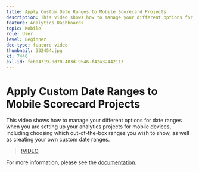 ```yaml
---
title: Apply Custom Date Ranges to Mobile Scorecard Projects
description: This video shows how to manage your different options for date ranges when you are setting up your analytics projects for mobile devices, including choosing which out-of-the-box ranges you wish to show, as well as creating your own custom date ranges.
feature: Analytics Dashboards
topic: Mobile
role: User
level: Beginner
doc-type: feature video
thumbnail: 332454.jpg
kt: 7440
exl-id: feb04719-8d70-403d-9546-f42a32442113
---
```

# Apply Custom Date Ranges to Mobile Scorecard Projects

This video shows how to manage your different options for date ranges when you are setting up your analytics projects for mobile devices, including choosing which out-of-the-box ranges you wish to show, as well as creating your own custom date ranges.

>[!VIDEO](https://video.tv.adobe.com/v/332454/?quality=12&learn=on)

For more information, please see the [documentation](https://experienceleague.adobe.com/docs/analytics/analyze/mobapp/curator.html).
